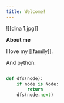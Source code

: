 ```yaml
---
title: Welcome!
---
```


![[dina 1.jpg]]

**About me**

I love my [[family]].

And python:

```python

def dfs(node):
	if node is Node:
		return
	dfs(node.next)
	
```